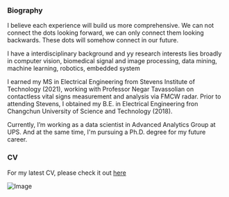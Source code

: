 ### Biography 

I believe each experience will build us more comprehensive. We can not connect the dots looking forward, we can only connect them looking backwards. These dots will somehow connect in our future.

I have a interdisciplinary background and yy research interests lies broadly in computer vision, biomedical signal and image processing, data mining, machine learning, robotics, embedded system

I earned my MS in Electrical Engineering from Stevens Institute of Technology (2021), working with Professor Negar Tavassolian on contactless vital signs measurement and analysis via FMCW radar. Prior to attending Stevens, I obtained my B.E. in Electrical Engineering fron Changchun University of Science and Technology (2018).

Currently, I’m working as a data scientist in Advanced Analytics Group at UPS. And at the same time, I'm pursuing a Ph.D. degree for my future career.

### CV

For my latest CV, please check it out [here](https://github.com/winstonyang117/cv.git)

![Image](src)

